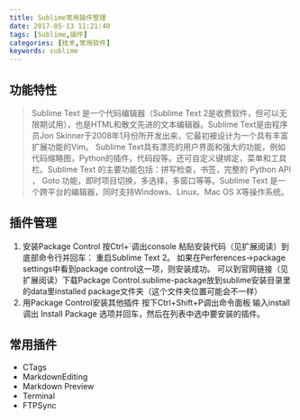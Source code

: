```yaml
---
title: Sublime常用插件整理
date: 2017-05-13 11:21:40
tags: [Sublime,插件]
categories: [技术,常用软件]
keywords: sublime
---
```

## 功能特性
> Sublime Text 是一个代码编辑器（Sublime Text 2是收费软件，但可以无限期试用），也是HTML和散文先进的文本编辑器。Sublime Text是由程序员Jon Skinner于2008年1月份所开发出来，它最初被设计为一个具有丰富扩展功能的Vim。
> Sublime Text具有漂亮的用户界面和强大的功能，例如代码缩略图，Python的插件，代码段等。还可自定义键绑定，菜单和工具栏。Sublime Text 的主要功能包括：拼写检查，书签，完整的 Python API ， Goto 功能，即时项目切换，多选择，多窗口等等。Sublime Text 是一个跨平台的编辑器，同时支持Windows、Linux、Mac OS X等操作系统。  

## 插件管理
1. 安装Package Control
   按Ctrl+`调出console
   粘贴安装代码（见扩展阅读）到底部命令行并回车：
   重启Sublime Text 2。
   如果在Perferences->package settings中看到package control这一项，则安装成功。
   可以到官网链接（见扩展阅读）下载Package Control.sublime-package放到sublime安装目录里的data里installed package文件夹（这个文件夹位置可能会不一样）
2. 用Package Control安装其他插件
   按下Ctrl+Shift+P调出命令面板
   输入install 调出 Install Package 选项并回车，然后在列表中选中要安装的插件。
   
<!--more-->  
## 常用插件
* CTags
* MarkdownEditing
* Markdown Preview 
* Terminal
* FTPSync


